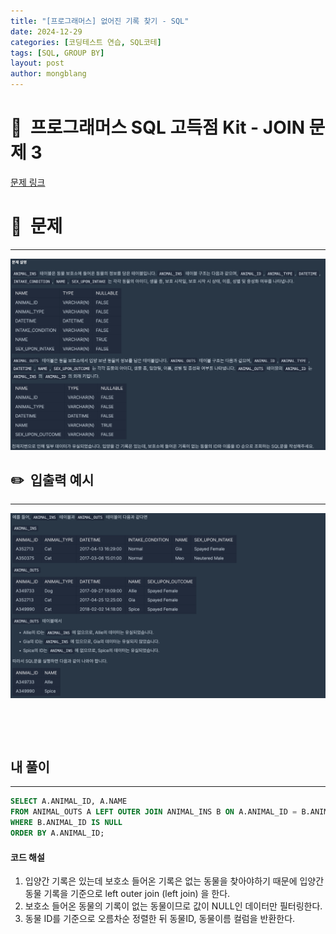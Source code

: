 ```yaml
---
title: "[프로그래머스] 없어진 기록 찾기 - SQL"
date: 2024-12-29  
categories: [코딩테스트 연습, SQL코테]
tags: [SQL, GROUP BY]
layout: post
author: mongblang
---
```


# 📌&nbsp; **프로그래머스 SQL 고득점 Kit - JOIN 문제 3**
[문제 링크](https://school.programmers.co.kr/learn/courses/30/lessons/59042)  

# 📝&nbsp; **문제**
---
![problem](/assets/img/codingtest-post-img/PGSQL_join3-1.png)



## ✏️&nbsp; **입출력 예시**
---
![example](/assets/img/codingtest-post-img/PGSQL_join3-2.png)



&nbsp;  

&nbsp;   
   


## **내 풀이**  
---  

```sql
SELECT A.ANIMAL_ID, A.NAME 
FROM ANIMAL_OUTS A LEFT OUTER JOIN ANIMAL_INS B ON A.ANIMAL_ID = B.ANIMAL_ID
WHERE B.ANIMAL_ID IS NULL
ORDER BY A.ANIMAL_ID;
```

#### **코드 해설**
1. 입양간 기록은 있는데 보호소 들어온 기록은 없는 동물을 찾아야하기 때문에 입양간 동물 기록을 기준으로 left outer join (left join) 을 한다.
2. 보호소 들어온 동물의 기록이 없는 동물이므로 값이 NULL인 데이터만 필터링한다.
3. 동물 ID를 기준으로 오름차순 정렬한 뒤 동물ID, 동물이름 컬럼을 반환한다.  

&nbsp;   

